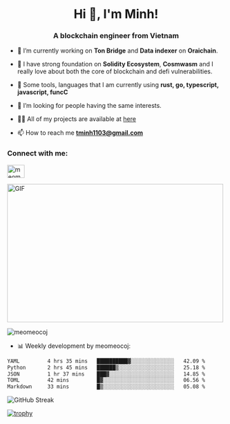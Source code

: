 <h1 align="center">Hi 👋, I'm Minh!</h1>
<h3 align="center">A blockchain engineer from Vietnam</h3>

- 🌱 I’m currently working on **Ton Bridge** and **Data indexer** on **Oraichain**.

- 📖 I have strong foundation on **Solidity Ecosystem**, **Cosmwasm** and I really love about both the core of blockchain and defi vulnerabilities.

- 💬 Some tools, languages that I am currently using **rust, go, typescript, javascript, funcC**

- 🤝 I’m looking for people having the same interests.

- 👨‍💻 All of my projects are available at [here](https://github.com/meomeocoj?tab=repositories)

- 📫 How to reach me **tminh1103@gmail.com**


<h3 align="left">Connect with me:</h3>
<p align="left">
<a href="https://www.linkedin.com/in/meomeocoj/" target="blank"><img align="center" src="https://raw.githubusercontent.com/rahuldkjain/github-profile-readme-generator/master/src/images/icons/Social/linked-in-alt.svg" alt="meomeocoj" height="30" width="40" /></a>
</p>
<img align="center" alt="GIF" src="https://media.giphy.com/media/v1.Y2lkPTc5MGI3NjExaGx2OTI2N240MnFxdWYxZmY5NHJwaDI4MmQ0MTl6bHY5cmsxNm90OSZlcD12MV9pbnRlcm5hbF9naWZfYnlfaWQmY3Q9Zw/lQJNunHwZ32RGilGRO/giphy.gif" width="500" height="320" />

<p><img align="center" src="https://github-readme-stats.vercel.app/api/top-langs?username=meomeocoj&show_icons=true&locale=en&layout=compact" alt="meomeocoj" /></p>

- 📊 Weekly development by meomeocoj:
<!--START_SECTION:waka-->

```txt
YAML         4 hrs 35 mins   ██████████▓░░░░░░░░░░░░░░   42.09 %
Python       2 hrs 45 mins   ██████▒░░░░░░░░░░░░░░░░░░   25.18 %
JSON         1 hr 37 mins    ███▓░░░░░░░░░░░░░░░░░░░░░   14.85 %
TOML         42 mins         █▓░░░░░░░░░░░░░░░░░░░░░░░   06.56 %
Markdown     33 mins         █▒░░░░░░░░░░░░░░░░░░░░░░░   05.08 %
```

<!--END_SECTION:waka-->

![GitHub Streak](https://streak-stats.demolab.com/?user=meomeocoj&theme=dark&hide_border=true)

[![trophy](https://github-profile-trophy.vercel.app/?username=meomeocoj&theme=onedark)]()
